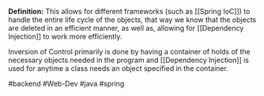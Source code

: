 **Definition:** This allows for different frameworks (such as [[Spring IoC]]) to handle the entire life cycle of the objects, that way we know that the objects are deleted in an efficient manner, as well as, allowing for [[Dependency Injection]] to work more efficiently. 

Inversion of Control primarily is done by having a container of holds of the necessary objects needed in the program and [[Dependency Injection]] is used for anytime a class needs an object specified in the container.

#backend #Web-Dev #java #spring 